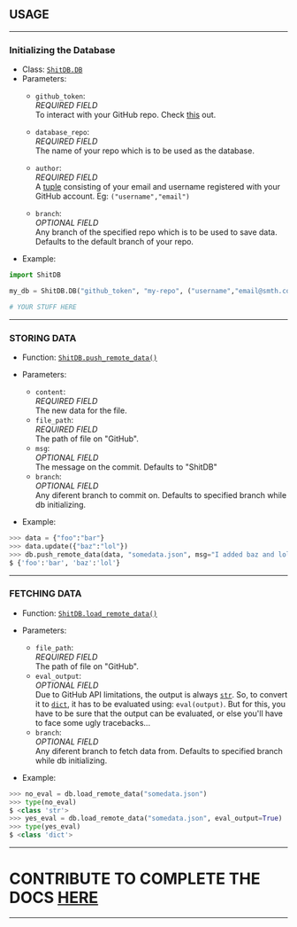 ## USAGE

---

### Initializing the Database
* Class: [`ShitDB.DB`](https://github.com/v1s1t0r999/ShitDB/blob/master/ShitDB/core.py#L7)
* Parameters:
	* `github_token`: \
		*REQUIRED FIELD* \
		To interact with your GitHub repo. Check [this](https://docs.github.com/en/authentication/keeping-your-account-and-data-secure/creating-a-personal-access-token) out.
		
	* `database_repo`: \
		*REQUIRED FIELD* \
		The name of your repo which is to be used as the database.
	* `author`: \
		*REQUIRED FIELD* \
		A [tuple](https://docs.python.org/3/c-api/tuple.html) consisting of your email and username registered with your GitHub account. Eg: `("username","email")`
	* `branch`: \
		*OPTIONAL FIELD* \
		Any branch of the specified repo which is to be used to save data. Defaults to the default branch of your repo.
* Example:
```py
import ShitDB

my_db = ShitDB.DB("github_token", "my-repo", ("username","email@smth.com"), branch="my-database-branch")

# YOUR STUFF HERE
```
	
---


### STORING DATA
* Function: [`ShitDB.push_remote_data()`](https://github.com/v1s1t0r999/ShitDB/blob/master/ShitDB/core.py#L19)
* Parameters:
	* `content`: \
		*REQUIRED FIELD* \
		The new data for the file.
	* `file_path`: \
		*REQUIRED FIELD* \
		The path of file on "GitHub".
	* `msg`: \
		*OPTIONAL FIELD* \
		The message on the commit. Defaults to "ShitDB"
	* `branch`: \
		*OPTIONAL FIELD* \
		Any diferent branch to commit on. Defaults to specified branch while db initializing.
	
* Example:
```py
>>> data = {"foo":"bar"}
>>> data.update({"baz":"lol"})
>>> db.push_remote_data(data, "somedata.json", msg="I added baz and lol!") # It'll be committed on GitHub!
$ {'foo':'bar', 'baz':'lol'}
```


---



### FETCHING DATA
* Function: [`ShitDB.load_remote_data()`](https://github.com/v1s1t0r999/ShitDB/blob/master/ShitDB/core.py#L36)
* Parameters:
	* `file_path`: \
		*REQUIRED FIELD* \
		The path of file on "GitHub".
	* `eval_output`: \
		*OPTIONAL FIELD* \
		Due to GitHub API limitations, the output is always [`str`](https://docs.python.org/3/library/string.html). So, to convert it to [`dict`](https://docs.python.org/3/c-api/dict.html), it has to be evaluated using: `eval(output)`. But for this, you have to be sure that the output can be evaluated, or else you'll have to face some ugly tracebacks...
	* `branch`: \
		*OPTIONAL FIELD* \
		Any diferent branch to fetch data from. Defaults to specified branch while db initializing.
	
* Example:
```py
>>> no_eval = db.load_remote_data("somedata.json")
>>> type(no_eval)
$ <class 'str'>
>>> yes_eval = db.load_remote_data("somedata.json", eval_output=True)
>>> type(yes_eval)
$ <class 'dict'>
```

---
# CONTRIBUTE TO COMPLETE THE DOCS [HERE](https://github.com/v1s1t0r999/ShitDB/docs/source)
---









